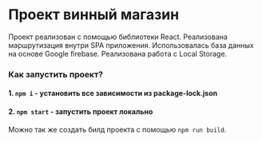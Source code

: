 # Проект винный магазин

Проект реализован с помощью библиотеки React. Реализована маршрутизация внутри SPA приложения. Использовалась база данных на основе Google firebase. Реализована работа с Local Storage.

### Как запустить проект? 

#### 1. `npm i` - установить все зависимости из package-lock.json
#### 2. `npm start` - запустить проект локально

Можно так же создать билд проекта с помощью `npm run build`.

